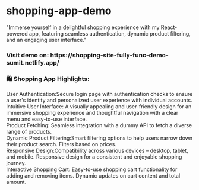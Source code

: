 # shopping-app-demo
"Immerse yourself in a delightful shopping experience with my React-powered app, featuring seamless authentication, dynamic product filtering, and an engaging user interface."
<h3>Visit demo on: https://shopping-site-fully-func-demo-sumit.netlify.app/ </h3>
<h3>🛍️ Shopping App Highlights:</h3>

User Authentication:Secure login page with authentication checks to ensure a user's identity and personalized user experience with individual accounts.</br>
Intuitive User Interface: A visually appealing and user-friendly design for an immersive shopping experience and thoughtful navigation with a clear menu and easy-to-use interface.</br>
Product Fetching: Seamless integration with a dummy API to fetch a diverse range of products.</br>
Dynamic Product Filtering:Smart filtering options to help users narrow down their product search.
Filters based on prices.</br>
Responsive Design:Compatibility across various devices – desktop, tablet, and mobile. Responsive design for a consistent and enjoyable shopping journey.</br>
Interactive Shopping Cart: Easy-to-use shopping cart functionality for adding and removing items. Dynamic updates on cart content and total amount.

